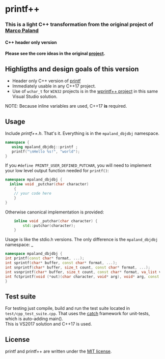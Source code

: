 # printf++

### This is a light C++ transformation from the original project of [Marco Paland](https://github.com/mpaland/printf)

#### C++ header only version
#### Please see the core ideas in the original [project](https://github.com/mpaland/printf).

## Highligths and design goals of this version

- Header only C++ version of [printf](https://github.com/mpaland/printf)
- Immediately usable in any C++17 project.
- Use of ```wchar_t``` for ```WIN32``` projects is in the [wprintf++ project](https://github.com/DBJDBJ/printf_plusplus/tree/master/wprintf%2B%2B) in this same Visual Studio solution.

NOTE: Because inline variables are used, C++17 **is** required. 

## Usage

Include *printf++.h*. That's it. Everything is in the ```mpaland_dbjdbj``` namespace.

```C++
namespace {
   using mpaland_dbjdbj::printf ;
   printf("\nHello %s!", "world");
}
```
If you ```#define PRINTF_USER_DEFINED_PUTCHAR```, you will need to implement your low level output function needed for `printf()`:
```C++
namespace mpaland_dbjdbj {
  inline void _putchar(char character)
	{
	// your code here
	}
}
```

Otherwise canonical implementation is provided:
```C++
	inline void _putchar(char character) {
		std::putchar(character);
	}
```
Usage is like the stdio.h versions. The only difference is the ```mpaland_dbjdbj``` namespace: _
```C++
namespace mpaland_dbjdbj {
int printf(const char* format, ...);
int sprintf(char* buffer, const char* format, ...);
int snprintf(char* buffer, size_t count, const char* format, ...);
int vsnprintf(char* buffer, size_t count, const char* format, va_list va);
int fctprintf(void (*out)(char character, void* arg), void* arg, const char* format, ...);
}
```


## Test suite
For testing just compile, build and run the test suite located in `test/cpp_test_suite.cpp`. That uses the [catch](https://github.com/catchorg/Catch2) framework for unit-tests, which is auto-adding main().  
This is  VS2017 solution and C++17 is used.

## License
printf and printf++ are written under the [MIT license](http://www.opensource.org/licenses/MIT).
